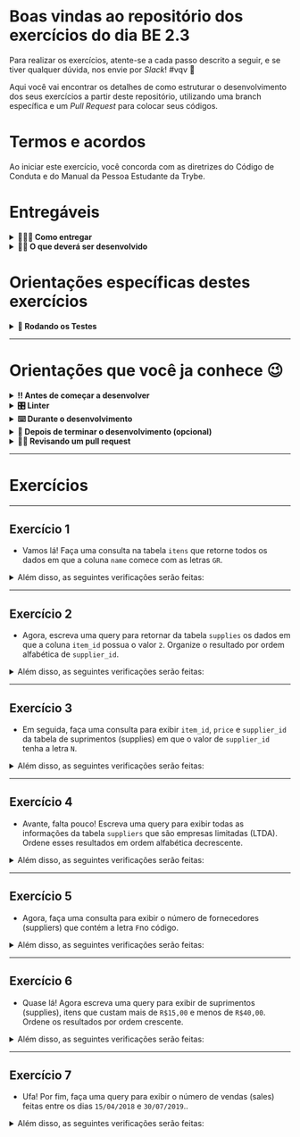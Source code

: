 # Boas vindas ao repositório dos exercícios do dia BE 2.3

Para realizar os exercícios, atente-se a cada passo descrito a seguir, e se tiver qualquer dúvida, nos envie por _Slack_! #vqv 🚀

Aqui você vai encontrar os detalhes de como estruturar o desenvolvimento dos seus exercícios a partir deste repositório, utilizando uma branch específica e um _Pull Request_ para colocar seus códigos.

# Termos e acordos

Ao iniciar este exercício, você concorda com as diretrizes do Código de Conduta e do Manual da Pessoa Estudante da Trybe.

# Entregáveis

<details>
  <summary><strong>🤷🏽‍♀️ Como entregar</strong></summary><br />

  Para entregar os seus exercícios você deverá criar um *Pull Request* neste repositório.

  Lembre-se que você pode consultar nosso conteúdo sobre [Git & GitHub](https://app.betrybe.com/learn/course/5e938f69-6e32-43b3-9685-c936530fd326/module/fc998c60-386e-46bc-83ca-4269beb17e17/section/fe827a71-3222-4b4d-a66f-ed98e09961af/day/35e03d5e-6341-4a8c-84d1-b4308b2887ef/lesson/573db55d-f451-455d-bdb5-66545668f436) e nosso [Blog - Git & GitHub](https://blog.betrybe.com/tecnologia/git-e-github/) sempre que precisar!
</details>

<details>
  <summary><strong>👨‍💻 O que deverá ser desenvolvido</strong></summary><br />

  **MySQL**.

  Você deverá escrever as querys para resolver cada um dos exercícios, dentro do diretório ```src``` você encontrá os arquivos nos quais deverá escreve-las.
  
  O arquivo ```1-challenge.sql``` é referente ao ```Exercício 1```, e assim na sequência.

 ****
</details>

# Orientações específicas destes exercícios


<details>
  <summary><strong>🐳 Rodando os Testes </strong></summary>

    > Rode os serviços `node` e `db` com o comando `docker-compose up -d`.
  - Lembre-se de verificar se há outro container ou serviço rodando na porta (`3306`), se estiver, pare ele ou adapte no arquivo docker-compose.yml a porta mapeado do lado do host no serviço de db.

  > Use o comando `docker exec -it store_app sh`.
  - Ele te dará acesso ao terminal interativo do container criado pelo compose, que está rodando em segundo plano.

  > Instale as dependências [**Caso existam**] com `npm install`.

  > Rode o comando `npm run test` para rodas todos os testes.

  > Para rodar apenas um exercício rode `npm run test <número do exercício>`, por exemplo: para rodar apenas o exercício 7, você deverá rodar no terminal do container store_app o comando ```npm run test 7```.

  ⚠ Atenção ⚠ O **git** dentro do container não vem configurado com suas credenciais. Faça os commits fora do container, ou configure as suas credenciais do git dentro do container.

  ⚠ Atenção ⚠ Não rode o comando npm audit fix! Ele atualiza várias dependências do exercício, e essa atualização gera conflitos com o avaliador.
</details>

---
# Orientações que você ja conhece :wink:


<details>
  <summary><strong>‼️ Antes de começar a desenvolver</strong></summary><br />

  1. Clone o repositório

  - `git clone git@github.com:tryber/sd-026-b-exercise-store-selects.git`.
  - Entre na pasta do repositório que você acabou de clonar:
    - `cd sd-026-b-exercise-store-selects`

  2. Instale as dependências [**Caso existam**]

  - `npm install`

  3. Crie uma branch a partir da branch `main`

  - Verifique se você está na branch `main`
    - Exemplo: `git branch`
  - Se você não estiver, mude para a branch `main`
    - Exemplo: `git checkout main`
  - Agora crie uma branch à qual você vai submeter os `commits` do seu exercício
    - Você deve criar uma branch no seguinte formato: `nome-de-usuario-nome-do-exercicio`
    - Exemplo: `git checkout -b joaozinho-sd-0x-exercise-express-typescript-1`

  4. Adicione as mudanças ao _stage_ do Git e faça um `commit`

  - Verifique que as mudanças ainda não estão no _stage_
    - Exemplo: `git status` (deve aparecer listada a pasta _joaozinho_ em vermelho)
  - Adicione o novo arquivo ao _stage_ do Git
      - Exemplo:
        - `git add .` (adicionando todas as mudanças - _que estavam em vermelho_ - ao stage do Git)
        - `git status` (deve aparecer listado o arquivo _joaozinho/README.md_ em verde)
  - Faça o `commit` inicial
      - Exemplo:
        - `git commit -m 'iniciando o exercício x'` (fazendo o primeiro commit)
        - `git status` (deve aparecer uma mensagem tipo _nothing to commit_ )

  5. Adicione a sua branch com o novo `commit` ao repositório remoto

  - Usando o exemplo anterior: `git push -u origin joaozinho-sd-026-b-exercise-store-selects`

  6. Crie um novo `Pull Request` _(PR)_

  - Vá até a página de _Pull Requests_ do [repositório no GitHub](https://github.com/tryber/sd-026-b-exercise-store-selects/pulls)
  - Clique no botão verde _"New pull request"_
  - Clique na caixa de seleção _"Compare"_ e escolha a sua branch **com atenção**
  - Clique no botão verde _"Create pull request"_
  - Adicione uma descrição para o _Pull Request_ e clique no botão verde _"Create pull request"_
  - **Não se preocupe em preencher mais nada por enquanto!**
  - Volte até a [página de _Pull Requests_ do repositório](https://github.com/tryber/sd-026-b-exercise-store-selects/pulls) e confira que o seu _Pull Request_ está criado

</details>
<details>
   <summary><strong>🎛 Linter</strong></summary><br />

  Usaremos o [ESLint](https://eslint.org/) para fazer a análise estática do seu código.

  Este exercício já vem com as dependências relacionadas ao _linter_ configuradas nos arquivos `package.json`.

  Para poder rodar o `ESLint` em um exercício basta executar o comando `npm install` dentro do exercício e depois `npm run lint`. Se a análise do `ESLint` encontrar problemas no seu código, tais problemas serão mostrados no seu terminal. Se não houver problema no seu código, nada será impresso no seu terminal.

  Você pode também instalar o plugin do `ESLint` no `VSCode`. Para isso, basta fazer o download do [plugin `ESLint`](https://marketplace.visualstudio.com/items?itemName=dbaeumer.vscode-eslint) e instalá-lo.

  ⚠️ Pull requests com issues de linter não serão avaliadas. Atente-se para resolvê-las antes de finalizar o desenvolvimento! ⚠️

  </details>
  <details>
  <summary><strong>⌨️ Durante o desenvolvimento</strong></summary><br />

  - Faça `commits` das alterações que você fizer no código regularmente


  - Lembre-se de sempre após um (ou alguns) `commits` atualizar o repositório remoto


  - Os comandos que você utilizará com mais frequência são:
    1. `git status` _(para verificar o que está em vermelho - fora do stage - e o que está em verde - no stage)_
    2. `git add` _(para adicionar arquivos ao stage do Git)_
    3. `git commit` _(para criar um commit com os arquivos que estão no stage do Git)_
    4. `git push -u nome-da-branch` _(para enviar o commit para o repositório remoto na primeira vez que fizer o `push` de uma nova branch)_
    5. `git push` _(para enviar o commit para o repositório remoto após o passo anterior)_

</details>
<details>
<summary><strong>🤝 Depois de terminar o desenvolvimento (opcional)</strong></summary><br />

Para sinalizar que o seu exercício está pronto para o _"Code Review"_ dos seus colegas, faça o seguinte:

- Vá até a página **DO SEU** _Pull Request_, adicione a label de _"code-review"_ e marque seus colegas:

  - No menu à direita, clique no _link_ **"Labels"** e escolha a _label_ **code-review**;

  - No menu à direita, clique no _link_ **"Assignees"** e escolha **o seu usuário**;

  - No menu à direita, clique no _link_ **"Reviewers"** e digite `students`, selecione o time `tryber/students-sd-0x`.

Caso tenha alguma dúvida, [aqui tem um video explicativo](https://vimeo.com/362189205).

</details>

<details>
  <summary><strong>🕵🏿 Revisando um pull request</strong></summary><br />

  Use o conteúdo sobre [Code Review](https://app.betrybe.com/learn/course/5e938f69-6e32-43b3-9685-c936530fd326/module/f04cdb21-382e-4588-8950-3b1a29afd2dd/section/b3af2f05-08e5-4b4a-9667-6f5f729c351d/lesson/36268865-fc46-40c7-92bf-cbded9af9006) para te ajudar a revisar os _Pull Requests_.

</details>


----
# Exercícios

---
## Exercício 1

- Vamos lá! Faça uma consulta na tabela ``itens`` que retorne todos os dados em que a coluna ``name`` comece com as letras ``GR``.

<details close>
  <summary>Além disso, as seguintes verificações serão feitas:</summary>

  <br>


    - Deve retornar uma lista com dois itens.

    - Os itens da lista devem ter apenas os campos id e name.

    - O primeiro item deve possuir o campo id com valor 3 e name com valor Grampola.

    - O segundo item deve possuir o campo id com valor 4 e name com valor Grapeta.
</details>

----
## Exercício 2

- Agora, escreva uma query para retornar da tabela ``supplies`` os dados em que a coluna ```item_id``` possua o valor ```2```. Organize o resultado por ordem alfabética de ```supplier_id```.

<details close>
  <summary>Além disso, as seguintes verificações serão feitas:</summary>

  <br>

    - Deve retornar uma lista com três supplies.

    - Os itens da lista devem ter apenas os campos id, item_id, supplier_id e price.

    - O primeiro item deve possuir os campos:
      id com valor 3,
      item_id com valor 2,
      supplier_id com valor CNF,
      price com valor 20.

    - O segundo item deve possuir os campos:
      id com valor 5,
      item_id com valor 2,
      supplier_id com valor MAP,
      price com valor 14.

    - O terceiro item deve possuir os campos:
      id com valor 4,
      item_id com valor 2,
      supplier_id com valor ROB,
      price com valor 25.

</details>

----
## Exercício 3 

- Em seguida, faça uma consulta para exibir ``item_id``, ``price`` e ``supplier_id`` da tabela de suprimentos (supplies) em que o valor de ``supplier_id`` tenha a letra ``N``. 

<details close>
  <summary>Além disso, as seguintes verificações serão feitas:</summary>

  <br>

    - Deve retornar uma lista com quatro suprimentos.

    - Os itens da lista devem ter apenas os campos item_id, price e supplier_id.

    - O primeiro item deve possuir os campos:
      item_id com valor 1,
      price com valor 10, 
      supplier_id com valor CNF.

    - O segundo item deve possuir os campos:
      item_id com valor 2,
      price com valor 20,
      supplier_id com valor CNF.

    - O terceiro item deve possuir os campos:
      item_id com valor 3,
      price com valor 50,
      supplier_id com valor INF.

    - O quarto item deve possuir os campos:
      item_id com valor 4,
      price com valor 5,
      supplier_id com valor CNF.


</details>

----
## Exercício 4 

- Avante, falta pouco! Escreva uma query para exibir todas as informações da tabela ``suppliers`` que são empresas limitadas (LTDA). Ordene esses resultados em ordem alfabética decrescente.

<details close>
  <summary>Além disso, as seguintes verificações serão feitas:</summary>

  <br>

    - Deve retornar uma lista com dois fornecedores.

    - Os itens da lista devem ter apenas os campos id e name.

    - O primeiro item deve possuir os campos:
      id com valor INF
      e name com Infinity Peças LTDA.

    - O segundo item deve possuir os campos:
      id com valor CNF
      e name com Confiauto LTDA.

</details>

----
## Exercício 5

- Agora, faça uma consulta para exibir o número de fornecedores (suppliers) que contém a letra ``F``no código.

<details close>
  <summary>Além disso, as seguintes verificações serão feitas:</summary>

  <br>

    - Deve retornar a quantidade de 2 fornecedores.
</details>

----
## Exercício 6

- Quase lá! Agora escreva uma query para exibir de suprimentos (supplies), itens que custam mais de ``R$15,00`` e menos de ``R$40,00``. Ordene os resultados por ordem crescente.

<details close>
  <summary>Além disso, as seguintes verificações serão feitas:</summary>

  <br>

    - Deve retornar uma lista com três supplies.

    - Os itens da lista devem ter apenas os campos id, item_id, supplier_id e price.

    - O primeiro item deve possuir os campos:
      id com valor 2,
      item_id com valor 1,
      supplier_id com valor ROB,
      price com valor 15.

    - O segundo item deve possuir os campos:
      id com valor 3,
      item_id com valor 2,
      supplier_id com valor CNF,
      price com valor 20.
    
    - O terceiro item deve possuir os campos:
      id com valor 4,
      item_id com valor 2,
      supplier_id com valor ROB,
      price com valor 25 .

</details>

----
## Exercício 7

- Ufa! Por fim, faça uma query para exibir o número de vendas (sales) feitas entre os dias ```15/04/2018``` e ``30/07/2019``..

<details close>
  <summary>Além disso, as seguintes verificações serão feitas:</summary>

  <br>

    - Deve retornar a quantidade de 3 vendas.
</details>
